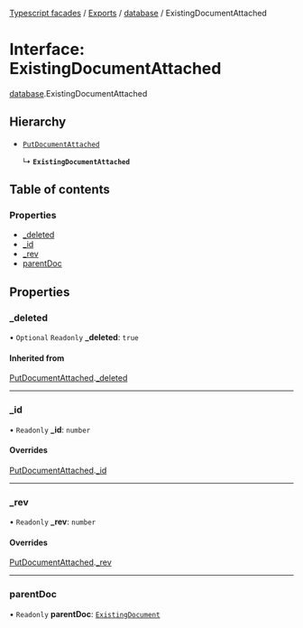 [Typescript facades](../index.md) / [Exports](../modules.md) / [database](../modules/database.md) / ExistingDocumentAttached

# Interface: ExistingDocumentAttached

[database](../modules/database.md).ExistingDocumentAttached

## Hierarchy

- [`PutDocumentAttached`](database.PutDocumentAttached.md)

  ↳ **`ExistingDocumentAttached`**

## Table of contents

### Properties

- [\_deleted](database.ExistingDocumentAttached.md#_deleted)
- [\_id](database.ExistingDocumentAttached.md#_id)
- [\_rev](database.ExistingDocumentAttached.md#_rev)
- [parentDoc](database.ExistingDocumentAttached.md#parentdoc)

## Properties

### \_deleted

• `Optional` `Readonly` **\_deleted**: ``true``

#### Inherited from

[PutDocumentAttached](database.PutDocumentAttached.md).[_deleted](database.PutDocumentAttached.md#_deleted)

___

### \_id

• `Readonly` **\_id**: `number`

#### Overrides

[PutDocumentAttached](database.PutDocumentAttached.md).[_id](database.PutDocumentAttached.md#_id)

___

### \_rev

• `Readonly` **\_rev**: `number`

#### Overrides

[PutDocumentAttached](database.PutDocumentAttached.md).[_rev](database.PutDocumentAttached.md#_rev)

___

### parentDoc

• `Readonly` **parentDoc**: [`ExistingDocument`](database.ExistingDocument.md)
